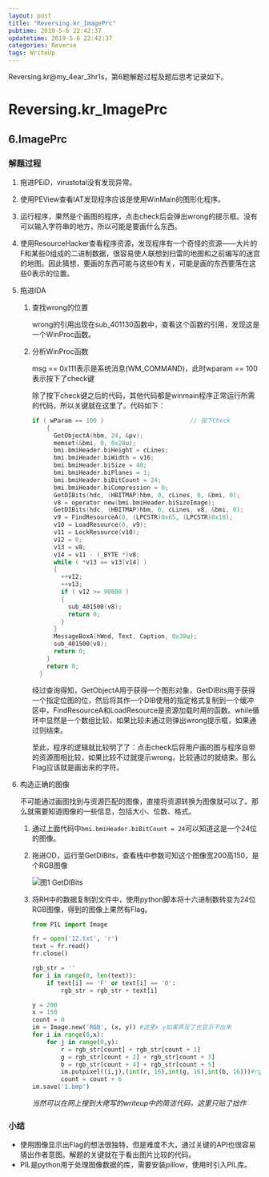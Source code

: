 ```yaml
---
layout: post
title: "Reversing.kr_ImagePrc"
pubtime: 2019-5-6 22:42:37
updatetime: 2019-5-6 22:42:37
categories: Reverse
tags: WriteUp
---
```


Reversing.kr@my_4ear_3hr1s，第6题解题过程及题后思考记录如下。

# Reversing.kr_ImagePrc

## 6.ImagePrc

### 解题过程

1. 拖进PEiD，virustotal没有发现异常。

2. 使用PEView查看IAT发现程序应该是使用WinMain的图形化程序。

3. 运行程序，果然是个画图的程序，点击check后会弹出wrong的提示框。没有可以输入字符串的地方，所以可能是要画什么东西。

4. 使用ResourceHacker查看程序资源，发现程序有一个奇怪的资源——大片的F和某些0组成的二进制数据，很容易使人联想到扫雷的地图和之前编写的迷宫的地图。因此猜想，要画的东西可能与这些0有关，可能是画的东西要落在这些0表示的位置。

5. 拖进IDA

   1. 查找wrong的位置

      wrong的引用出现在sub_401130函数中，查看这个函数的引用，发现这是一个WinProc函数。

   2. 分析WinProc函数

      msg == 0x111表示是系统消息(WM_COMMAND)，此时wparam == 100表示按下了check键

      除了按下check键之后的代码，其他代码都是winmain程序正常运行所需的代码，所以关键就在这里了。代码如下：

      ```c
      if ( wParam == 100 )                        // 按下Check
          {
            GetObjectA(hbm, 24, &pv);
            memset(&bmi, 0, 0x28u);
            bmi.bmiHeader.biHeight = cLines;
            bmi.bmiHeader.biWidth = v16;
            bmi.bmiHeader.biSize = 40;
            bmi.bmiHeader.biPlanes = 1;
            bmi.bmiHeader.biBitCount = 24;
            bmi.bmiHeader.biCompression = 0;
            GetDIBits(hdc, (HBITMAP)hbm, 0, cLines, 0, &bmi, 0);
            v8 = operator new(bmi.bmiHeader.biSizeImage);
            GetDIBits(hdc, (HBITMAP)hbm, 0, cLines, v8, &bmi, 0);
            v9 = FindResourceA(0, (LPCSTR)0x65, (LPCSTR)0x18);
            v10 = LoadResource(0, v9);
            v11 = LockResource(v10);
            v12 = 0;
            v13 = v8;
            v14 = v11 - (_BYTE *)v8;
            while ( *v13 == v13[v14] )
            {
              ++v12;
              ++v13;
              if ( v12 >= 90000 )
              {
                sub_401500(v8);
                return 0;
              }
            }
            MessageBoxA(hWnd, Text, Caption, 0x30u);
            sub_401500(v8);
            return 0;
          }
          return 0;
        }
      ```

      经过查询得知，GetObjectA用于获得一个图形对象，GetDIBits用于获得一个指定位图的位，然后将其作一个DIB使用的指定格式复制到一个缓冲区中，FindResourceA和LoadResource是资源加载时用的函数。while循环中显然是一个数组比较，如果比较未通过则弹出wrong提示框，如果通过则结束。

      至此，程序的逻辑就比较明了了：点击check后将用户画的图与程序自带的资源图相比较，如果比较不过就提示wrong，比较通过的就结束。那么Flag应该就是画出来的字符。

6. 构造正确的图像

   不可能通过画图找到与资源匹配的图像，直接将资源转换为图像就可以了。那么就需要知道图像的一些信息，包括大小、位数、格式。

   1. 通过上面代码中```bmi.bmiHeader.biBitCount = 24```可以知道这是一个24位的图像。

   2. 拖进OD，运行至GetDIBits，查看栈中参数可知这个图像宽200高150，是个RGB图像

      ![图1 GetDIBits](https://chrishuppor.github.io/image/Snipaste_2019-05-06_20-17.PNG)

   3. 将RH中的数据复制到文件中，使用python脚本将十六进制数转变为24位RGB图像，得到的图像上果然有Flag。

      ```python
      from PIL import Image
      
      fr = open('12.txt', 'r')
      text = fr.read()
      fr.close()
      
      rgb_str = ''
      for i in range(0, len(text)):
          if text[i] == 'F' or text[i] == '0':
              rgb_str = rgb_str + text[i]
      
      y = 200
      x = 150
      count = 0
      im = Image.new('RGB', (x, y)) #这里x y如果弄反了也显示不出来
      for i in range(0,x):
          for j in range(0,y):
              r = rgb_str[count] + rgb_str[count + 1]
              g = rgb_str[count + 2] + rgb_str[count + 3]
              b = rgb_str[count + 4] + rgb_str[count + 5]
              im.putpixel((i,j),(int(r, 16),int(g, 16),int(b, 16)))#rgb转化为像素
              count = count + 6
      im.save('1.bmp')
      ```

      *当然可以在网上搜到大佬写的writeup中的简洁代码，这里只贴了拙作*

### 小结

* 使用图像显示出Flag的想法很独特，但是难度不大，通过关键的API也很容易猜出作者意图。解题的关键就在于看出图片比较的代码。
* PIL是python用于处理图像数据的库，需要安装pillow，使用时引入PIL库。